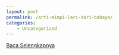 ```yaml
---
layout: post
permalink: /arti-mimpi-lari-dari-bahaya/
categories:
    - Uncategorized
---
```


[Baca Selengkapnya](/10)